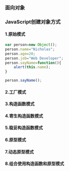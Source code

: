 ### 面向对象

### JavaScript创建对象方式

#### 1.原始模式
```javascript
var person=new Object();
person.name="Nicholas";
person.age=20;
person.job="Web Developer";
person.sayName=function(){
    alert(this.name);
}

person.sayName();
```
#### 2.工厂模式

#### 3.构造函数模式

#### 4.寄生构造函数模式

#### 5.稳妥构造函数模式


#### 6.原型模式


#### 7.动态原型模式

#### 8.组合使用构造函数和原型模式
